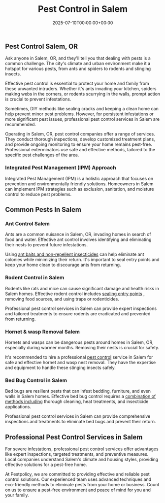 ﻿---
date: '2025-07-10T00:00:00+00:00'
lastmod: '2025-07-10T00:00:00+03:00'
layout: page
title: Pest Control in Salem
permalink: /pest-control-in-salem/
---

## Pest Control Salem, OR
Ask anyone in Salem, OR, and they'll tell you that dealing with pests is a common challenge. The city's climate and urban environment make it a hotspot for various pests, from ants and spiders to rodents and stinging insects.

Effective pest control is essential to protect your home and family from these unwanted intruders. Whether it's ants invading your kitchen, spiders making webs in the corners, or rodents scurrying in the walls, prompt action is crucial to prevent infestations.

Sometimes, DIY methods like sealing cracks and keeping a clean home can help prevent minor pest problems. However, for persistent infestations or more significant pest issues, professional pest control services in Salem are recommended.

Operating in Salem, OR, pest control companies offer a range of services. They conduct thorough inspections, develop customized treatment plans, and provide ongoing monitoring to ensure your home remains pest-free. Professional exterminators use safe and effective methods, tailored to the specific pest challenges of the area.
### Integrated Pest Management (IPM) Approach
Integrated Pest Management (IPM) is a holistic approach that focuses on prevention and environmentally friendly solutions. Homeowners in Salem can implement IPM strategies such as exclusion, sanitation, and moisture control to reduce pest problems.
## Common Pests In Salem
### Ant Control Salem
Ants are a common nuisance in Salem, OR, invading homes in search of food and water. Effective ant control involves identifying and eliminating their nests to prevent future infestations.

Using
[ant baits and non-repellent insecticides](https://pestpolicy.com/ant-control-in-salem/)
can help eliminate ant colonies while minimizing their return. It's important to seal entry points and keep your home clean to discourage ants from returning.
### Rodent Control in Salem
Rodents like rats and mice can cause significant damage and health risks in Salem homes. Effective rodent control includes
[sealing entry points](https://pestpolicy.com/rodent-control-in-salem/)
, removing food sources, and using traps or rodenticides.

Professional pest control services in Salem can provide expert inspections and tailored treatments to ensure rodents are eradicated and prevented from returning.
### Hornet & wasp Removal Salem
Hornets and wasps can be dangerous pests around homes in Salem, OR, especially during warmer months. Removing their nests is crucial for safety.

It's recommended to hire a professional
[pest control](https://pestpolicy.com/hornet-wasp-removal-in-salem/)
service in Salem for safe and effective hornet and wasp nest removal. They have the expertise and equipment to handle these stinging insects safely.
### Bed Bug Control in Salem
Bed bugs are resilient pests that can infest bedding, furniture, and even walls in Salem homes. Effective bed bug control requires a
[combination of methods including](https://pestpolicy.com/bed-bug-control-in-salem/)
thorough cleaning, heat treatments, and insecticide applications.

Professional pest control services in Salem can provide comprehensive inspections and treatments to eliminate bed bugs and prevent their return.
## Professional Pest Control Services in Salem
For severe infestations, professional pest control services offer advantages like expert inspections, targeted treatments, and preventive measures. Local companies understand Salem's climate and housing styles, providing effective solutions for a pest-free home.

At Pestpolicy, we are committed to providing effective and reliable pest control solutions. Our experienced team uses advanced techniques and eco-friendly methods to eliminate pests from your home or business. Count on us to ensure a pest-free environment and peace of mind for you and your family.










